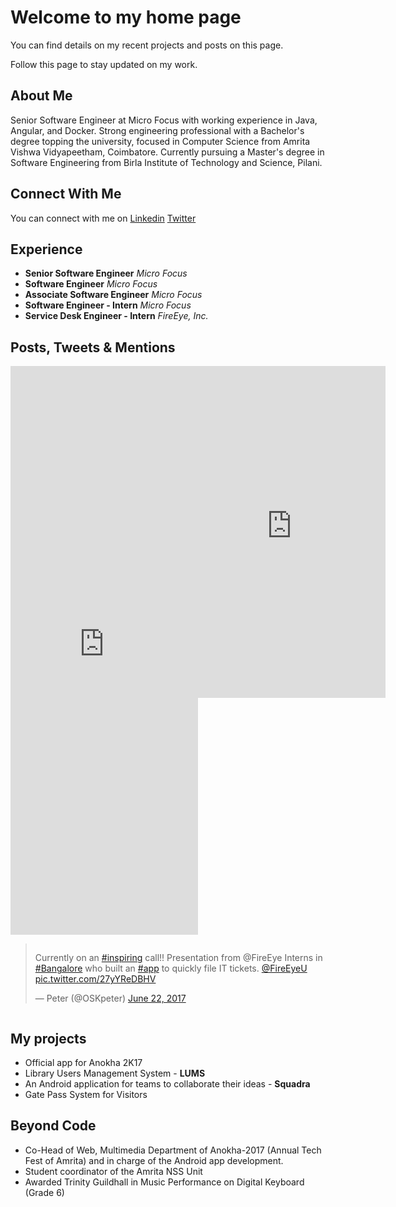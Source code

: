 # Welcome to my home page

You can find details on my recent projects and posts on this page. 

Follow this page to stay updated on my work.

## About Me

Senior Software Engineer at Micro Focus with working experience in Java, Angular, and Docker.
Strong engineering professional with a Bachelor's degree topping the university, focused in Computer Science from Amrita Vishwa Vidyapeetham, Coimbatore.
Currently pursuing a Master's degree in Software Engineering from Birla Institute of Technology and Science, Pilani.

## Connect With Me

You can connect with me on [Linkedin](https://www.linkedin.com/in/sri-darshan-s/) [Twitter](https://twitter.com/sridarshans)

## Experience
- **Senior Software Engineer** _Micro Focus_
- **Software Engineer** _Micro Focus_
- **Associate Software Engineer** _Micro Focus_
- **Software Engineer - Intern** _Micro Focus_
- **Service Desk Engineer - Intern** _FireEye, Inc._


## Posts, Tweets & Mentions
<div style=" display: flex;  justify-content: space-between;">
<iframe src="https://www.linkedin.com/embed/feed/update/urn:li:share:6807335002586587136" height="910" width="504" frameborder="0" allowfullscreen="" title="Embedded post"></iframe>

<iframe src="https://www.linkedin.com/embed/feed/update/urn:li:share:6436941144936017920" height="531" width="504" frameborder="0" allowfullscreen="" title="Embedded post"></iframe>
</div>

<div style=" display: flex;  justify-content: space-between;">
<blockquote class="twitter-tweet"><p lang="en" dir="ltr">Currently on an <a href="https://twitter.com/hashtag/inspiring?src=hash&amp;ref_src=twsrc%5Etfw">#inspiring</a> call!! Presentation from @FireEye Interns in <a href="https://twitter.com/hashtag/Bangalore?src=hash&amp;ref_src=twsrc%5Etfw">#Bangalore</a> who built an <a href="https://twitter.com/hashtag/app?src=hash&amp;ref_src=twsrc%5Etfw">#app</a> to quickly file IT tickets. <a href="https://twitter.com/FireEyeU?ref_src=twsrc%5Etfw">@FireEyeU</a> <a href="https://t.co/27yYReDBHV">pic.twitter.com/27yYReDBHV</a></p>&mdash; Peter (@OSKpeter) <a href="https://twitter.com/OSKpeter/status/877901149017317376?ref_src=twsrc%5Etfw">June 22, 2017</a></blockquote> <script async src="https://platform.twitter.com/widgets.js" charset="utf-8"></script>
</div>

## My projects
- Official app for Anokha 2K17
- Library Users Management System - **LUMS**
- An Android application for teams to collaborate their ideas - **Squadra**
- Gate Pass System for Visitors

## Beyond Code
- Co-Head of Web, Multimedia Department of Anokha-2017 (Annual Tech Fest of Amrita) and in charge of the Android app development.
- Student coordinator of the Amrita NSS Unit
- Awarded Trinity Guildhall in Music Performance on Digital Keyboard (Grade 6)
